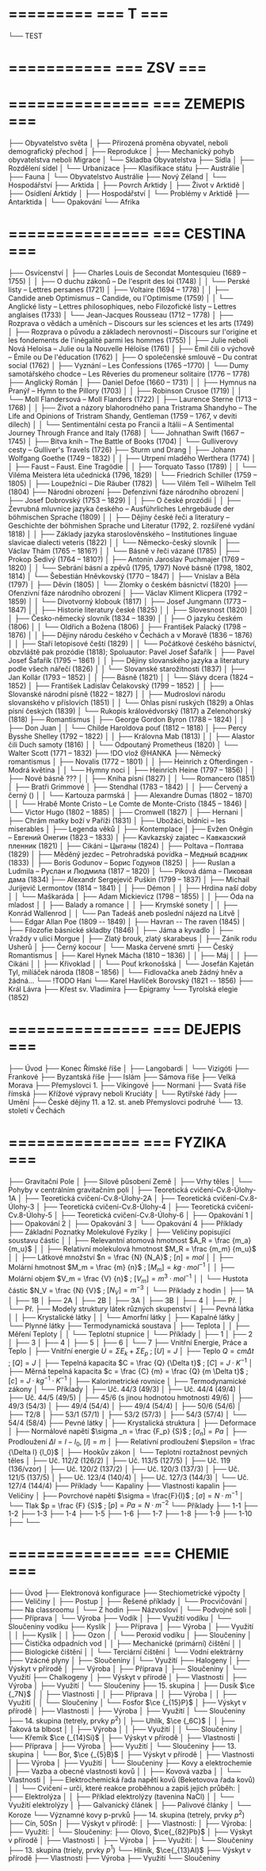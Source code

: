 =========
=== T ===
=========

└──  TEST



===========
=== ZSV ===
===========




===============
=== ZEMEPIS ===
===============

├──  Obyvatelstvo světa
│   ├──  Přirozená proměna obyvatel, neboli demografický přechod
│   ├──  Reprodukce
│   ├──  Mechanický pohyb obyvatelstva neboli Migrace
│   └──  Skladba Obyvatelstva
├──  Sídla
│   ├──  Rozdělení sídel
│   └──  Urbanizace
├──  Klasifikace státu
├──  Austrálie
│   ├──  Fauna
│   └──  Obyvatelstvo Austrálie
├──  Nový Zéland
│   └──  Hospodářství
├──  Arktida
│   ├──  Povrch Arktidy
│   ├──  Život v Arktidě
│   ├──  Osídlení Arktidy
│   ├──  Hospodářství
│   └──  Problémy v Arktidě
├──  Antarktida
│   └──  Opakování
└──  Afrika



===============
=== CESTINA ===
===============

├──  Osvícenství
│   ├──  Charles Louis de Secondat Montesquieu (1689 – 1755)
│   │   ├──  O duchu zákonů – De l'esprit des loi (1748)
│   │   └──  Perské listy – Lettres persanes (1721)
│   ├──  Voltaire (1694 – 1778)
│   │   ├──  Candide aneb Optimismus – Candide, ou l'Optimisme (1759)
│   │   └──  Anglické listy – Lettres philosophiques, nebo Filozofické listy – Lettres anglaises (1733)
│   └──  Jean-Jacques Rousseau (1712 – 1778)
│       ├──  Rozprava o vědách a uměních – Discours sur les sciences et les arts (1749)
│       ├──  Rozprava o původu a základech nerovností – Discours sur l'origine et les fondements de l'inégalité parmi les hommes (1755)
│       ├──  Julie neboli Nová Heloisa – Julie ou la Nouvelle Héloïse (1761)
│       ├──  Emil čili o výchově – Émile ou De l'éducation (1762)
│       ├──  O společenské smlouvě – Du contrat social (1762)
│       ├──  Vyznání – Les Confessions (1765 –1770)
│       └──  Dumy samotářského chodce – Les Rêveries du promeneur solitaire (1776 – 1778)
├──  Anglický Román
│   ├──  Daniel Defoe (1660 – 1731)
│   │   ├──  Hymnus na Pranýř – Hymn to the Pillory (1703)
│   │   ├──  Robinson Crusoe  (1719)
│   │   └──  Moll Flandersová – Moll Flanders (1722)
│   ├──  Laurence Sterne (1713 – 1768)
│   │   ├──  Život a názory blahorodného pana Tristrama Shandyho – The Life and Opinions of Tristram Shandy, Gentleman (1759 – 1767, v devíti dílech)
│   │   └──  Sentimentální cesta po Francii a Itálii – A Sentimental Journey Through France and Italy (1768)
│   └──  Johnathan Swift (1667 – 1745)
│       ├──  Bitva knih – The Battle of Books (1704)
│       └──  Gulliverovy cesty – Gulliver's Travels (1726)
├──  Sturm und Drang
│   ├──  Johann Wolfgang Goethe (1749 – 1832)
│   │   ├──  Utrpení mladého Werthera (1774)
│   │   ├──  Faust – Faust. Eine Tragödie
│   │   ├──  Torquato Tasso (1789)
│   │   └──  Viléma Meistera léta učednická  (1796, 1829)
│   └──  Friedrich Schiller (1759 – 1805)
│       ├──  Loupežníci – Die Räuber (1782)
│       └──  Vilém Tell – Wilhelm Tell (1804)
├──  Národní obrození
├──  Defenzivní fáze národního obrození
│   ├──  Josef Dobrovský (1753 – 1829)
│   │   ├──  O české prozódii
│   │   ├──  Zevrubná mluvnice jazyka českého – Ausführliches Lehrgebäude der böhmischen Sprache (1809)
│   │   ├──  Dějiny české řeči a literatury – Geschichte der böhmishen Sprache und Literatur (1792, 2. rozšířené vydání 1818)
│   │   ├──  Základy jazyka staroslověnského – Institutiones linguae slavicae dialecti veteris (1822)
│   │   └──  Německo-český slovník
│   ├──  Václav Thám (1765 – 1816?)
│   │   └──  Básně v řeči vázané (1785)
│   ├──  Prokop Šedivý (1764 – 1810?)
│   ├──  Antonín Jaroslav Puchmajer (1769 – 1820)
│   │   └──  Sebrání básní a zpěvů (1795, 1797) Nové básně (1798, 1802, 1814)
│   └──  Šebestián Hněvkovský (1770 – 1847)
│       ├──  Vnislav a Běla (1797)
│       ├──  Děvín (1805)
│       └──  Zlomky o českém básnictví (1820)
├──  Ofenzivní fáze národního obrození
│   ├──  Václav Kliment Klicpera (1792 – 1859)
│   │   └──  Divotvorný klobouk (1817)
│   ├──  Josef Jungmann (1773 – 1847)
│   │   ├──  Historie literatury české (1825)
│   │   ├──  Slovesnost (1820)
│   │   ├──  Česko-německý slovník (1834 – 1839)
│   │   ├──  O jazyku českém (1806)
│   │   └──  Oldřich a Božena (1806)
│   ├──  František Palacký (1798 – 1876)
│   │   ├──  Dějiny národu českého v Čechách a v Moravě (1836 – 1876)
│   │   ├──  Staří letopisové čeští (1829)
│   │   └──  Počátkové českého básnictví, obzvláště pak prozódie (1818); Spoluautor: Pavel Josef Šafařík
│   ├──  Pavel Josef Šafařík (1795 – 1861)
│   │   ├──  Dějiny slovanského jazyka a literatury podle všech nářečí (1826)
│   │   └──  Slovanské starožitnosti (1837)
│   ├──  Jan Kollár (1793 – 1852)
│   │   ├──  Básně (1821)
│   │   └──  Slávy dcera (1824 – 1852)
│   ├──  František Ladislav Čelakovský (1799 – 1852)
│   │   ├──  Slovanské národní písně (1822 – 1827)
│   │   ├──  Mudrosloví národu slovanského v příslovích (1851)
│   │   └──  Ohlas písní ruských (1829) a Ohlas písní českých (1839)
│   └──  Rukopis královédvorský (1817) a Zelenohorský (1818)
├──  Romantismus
│   ├──  George Gordon Byron (1788 – 1824)
│   │   ├──  Don Juan
│   │   └──  Childe Haroldova pouť (1812 – 1818)
│   ├──  Percy Bysshe Shelley (1792 – 1822)
│   │   ├──  Královna Mab (1813)
│   │   ├──  Alastor čili Duch samoty (1816)
│   │   └──  Odpoutaný Prometheus (1820)
│   └──  Walter Scott (1771 – 1832)
├──  !DO vlož @HANKA
├──  Německý romantismus
│   ├──  Novalis (1772 – 1801)
│   │   ├──  Heinrich z Ofterdingen - Modrá květina
│   │   └──  Hymny noci
│   ├──  Heinrich Heine (1797 – 1856)
│   │   ├──  Nové básně ???
│   │   ├──  Kniha písní (1827)
│   │   └──  Romancero (1851)
│   ├──  Bratři Grimmové
│   ├──  Stendhal (1783 – 1842)
│   │   ├──  Červený a černý ()
│   │   └──  Kartouza parmská
│   ├──  Alexandre Dumas (1802 – 1870)
│   │   └──  Hrabě Monte Cristo – Le Comte de Monte-Cristo (1845 – 1846)
│   └──  Victor Hugo (1802 – 1885)
│       ├──  Cromwell (1827)
│       ├──  Hernani
│       ├──  Chrám matky boží v Paříži (1831)
│       ├──  Ubožáci, bídníci – les miserables
│       ├──  Legenda věků
│       ├──  Kontemplace
│       ├──  Evžen Oněgin – Евгений Онегин (1823 – 1833)
│       ├──  Kavkazský zajatec – Кавказский пленник (1821)
│       ├──  Cikáni – Цыганы (1824)
│       ├──  Poltava – Полтава (1829)
│       ├──  Měděný jezdec – Petrohradská povídka – Медный всадник (1833)
│       ├──  Boris Godunov – Борис Годунов (1825)
│       ├──  Ruslan a Ludmila – Руслан и Людмила (1817 – 1820)
│       └──  Piková dáma – Пиковая дама (1834)
├──  Alexandr Sergejevič Puškin (1799 – 1837)
│   ├──  Michail Jurijevič Lermontov (1814 – 1841)
│   │   ├──  Démon
│   │   ├──  Hrdina naší doby
│   │   └──  Maškaráda
│   ├──  Adam Mickievicz (1798 – 1855)
│   │   ├──  Óda na mladost
│   │   ├──  Balady a romance
│   │   ├──  Krymské sonety
│   │   ├──  Konrád Wallenrod
│   │   └──  Pan Tadeáš aneb poslední nájezd na Litvě
│   └──  Edgar Allan Poe (1809 -- 1849)
│       ├──  Havran -- The raven (1845)
│       ├──  Filozofie básnické skladby (1846)
│       ├──  Jáma a kyvadlo
│       ├──  Vraždy v ulici Morgue
│       ├──  Zlatý brouk, zlatý skarabeus
│       ├──  Zánik rodu Usherů
│       ├──  Černý kocour
│       └──  Maska červené smrti
├──  Český Romantismus
│   ├──  Karel Hynek Mácha (1810 – 1836)
│   │   ├──  Máj
│   │   ├──  Cikáni
│   │   ├──  Křivoklad
│   │   └──  Pouť krkonošská
│   └──  Josefán Kajetán Tyl, milíáček národa (1808 – 1856)
│       └──  Fidlovačka aneb žádný hněv a žádná...
└──  !TODO Hani
    └──  Karel Havlíček Borovský (1821 -- 1856)
        ├──  Král Lávra
        ├──  Křest sv. Vladimíra
        ├──  Epigramy
        └──  Tyrolská elegie (1852)



===============
=== DEJEPIS ===
===============

├──  Úvod
├──  Konec Římské říše
│   ├──  Langobardi
│   └──  Vizigóti
├──  Frankové
├──  Byzantská říše
├──  Islám
├──  Sámova říše
├──  Velká Morava
├──  Přemyslovci 1.
├──  Vikingové
├──  Normani
├──  Svatá říše římská
├──  Křížové výpravy neboli Kruciáty
│   └──  Rytířské řády
├──  Umění
├──  České dějiny 11. a 12. st. aneb Přemyslovci podruhé
└──  13. století v Čechách



==============
=== FYZIKA ===
==============

├──  Gravitační Pole
│   ├──  Silové působení Země
│   ├──  Vrhy těles
│   └──  Pohyby v centrálním gravitačním poli
│       ├──  Teoretická cvičení-Cv.8-Úlohy-1A
│       ├──  Teoretická cvičení-Cv.8-Úlohy-2A
│       ├──  Teoretická cvičení-Cv.8-Úlohy-3
│       ├──  Teoretická cvičení-Cv.8-Úlohy-4
│       ├──  Teoretická cvičení-Cv.8-Úlohy-5
│       ├──  Teoretická cvičení-Cv.8-Úlohy-6
│       ├──  Opakování 1
│       ├──  Opakování 2
│       ├──  Opakování 3
│       └──  Opakování 4
├──  Příklady
├──  Základní Poznatky Molekulové Fyziky
│   ├──  Veličiny popisující soustavu částic
│   │   ├──  Relevantní atomová hmotnost $A_R = \frac {m_a} {m_u}$
│   │   ├──  Relativní molekulová hmotnost $M_R = \frac {m_m} {m_u}$
│   │   ├──  Látkové množství $n = \frac {N} {N_A}$ ; $[n] = mol$
│   │   ├──  Molární hmotnost $M_m = \frac {m} {n}$ ; $[M_m] = kg \cdot mol^{-1}$
│   │   ├──  Molární objem $V_m = \frac {V} {n}$ ; $[V_m] = m^3 \cdot mol^{-1}$
│   │   └──  Hustota částic $N_V = \frac {N} {V}$ ; $[N_V] = m^{-3}$
│   └──  Příklady z hodin
│       ├──  1A
│       ├──  1B
│       ├──  2A
│       ├──  2B
│       ├──  3A
│       ├──  3B
│       ├──  4
│       ├──  Př.
│       └──  Př.
├──  Modely struktury látek různých skupenství
│   ├──  Pevná látka
│   │   ├──  Krystalické látky
│   │   └──  Amorfní látky
│   ├──  Kapalné látky
│   └──  Plynné látky
├──  Termodynamická soustava
│   ├──  Teplota
│   │   ├──  Měření Teploty
│   │   └──  Teplotní stupnice
│   └──  Příklady
│       ├──  1
│       ├──  2
│       ├──  3
│       ├──  4
│       ├──  5
│       ├──  6
│       └──  7
├──  Vnitřní Energie, Práce a Teplo
│   ├──  Vnitřní energie $U = \Sigma E_k + \Sigma E_p$ ; $[U] = J$
│   ├──  Teplo $Q = c m \Delta t$ ; $[Q] = J$
│   ├──  Tepelná kapacita $C = \frac {Q} {\Delta t}$ ; $[C] = J \cdot K^{-1}$
│   ├──  Měrná tepelná kapacita $c = \frac {C} {m} = \frac {Q} {m \Delta t}$ ; $[c] = J \cdot kg^{-1} \cdot K^{-1}$
│   ├──  Kalorimetrické rovnice
│   ├──  Termodynamické zákony
│   └──  Příklady
│       ├──  Uč. 44/3 (49/3)
│       ├──  Uč. 44/4 (49/4)
│       ├──  Uč. 44/5 (49/5)
│       ├──  45/6 (s jinou hodnotou hmotnosti 49/6)
│       ├──  49/3 (54/3)
│       ├──  49/4 (54/4)
│       ├──  49/4 (54/4)
│       ├──  50/6 (54/6)
│       ├──  T2/8
│       ├──  53/1 (57/1)
│       ├──  53/2 (57/3)
│       ├──  54/3 (57/4)
│       └──  54/4 (58/4)
├──  Pevné látky
│   ├──  Krystalická struktura
│   ├──  Deformace
│   ├──  Normálové napětí $\sigma _n = \frac {F_p} {S}$ ; $[\sigma_n] = Pa$
│   ├──  Prodloužení $\Delta l = l - l_0$, $[l] = m$
│   ├──  Relativní prodloužení $\epsilon = \frac {\Delta l} {l_0}$
│   ├──  Hookův zákon
│   └──  Teplotní roztažnost pevných těles
│       ├──  Uč. 112/2 (126/2)
│       ├──  Uč. 113/5 (127/5)
│       ├──  Uč. 119 (136/vzor)
│       ├──  Uč. 120/2 (137/2)
│       ├──  Uč. 120/3 (137/3)
│       ├──  Uč. 121/5 (137/5)
│       ├──  Uč. 123/4 (140/4)
│       ├──  Uč. 127/3 (144/3)
│       └──  Uč. 127/4 (144/4)
├──  Příklady
└──  Kapaliny
    ├──  Vlastnosti kapalin
    ├──  Veličiny
    │   ├──  Povrchové napětí $\sigma = \frac{F}{l}$ ; $[ \sigma ] = N \cdot m ^{-1}$
    │   └──  Tlak $p = \frac {F} {S}$ ; $[ p ] = Pa = N \cdot m^{-2}$
    └──  Příklady
        ├──  1-1
        ├──  1-2
        ├──  1-3
        ├──  1-4
        ├──  1-5
        ├──  1-6
        ├──  1-7
        ├──  1-8
        ├──  1-9
        ├──  1-10
        ├── 
        └── 



==============
=== CHEMIE ===
==============

├──  Úvod
├──  Elektronová konfigurace
├──  Stechiometrické výpočty
│   ├──  Veličiny
│   ├──  Postup
│   ├──  Řešené příklady
│   └──  Procvičování
│       ├──  Na classroomu
│       └──  Z hodin
├──  Názvosloví
│   └──  Podvojné soli
│       ├──  Příprava
│       └──  Výroba
├──  Vodík
│   ├──  Využití vodíku
│   └──  Sloučeniny vodíku
├──  Kyslík
│   ├──  Příprava
│   ├──  Výroba
│   ├──  Využití
│   │   ├──  Kyslík
│   │   ├──  Ozon
│   │   └──  Peroxid vodíku
│   ├──  Sloučeniny
│   ├──  Čistička odpadních vod
│   │   ├──  Mechanické (primární) čištění
│   │   ├──  Biologické čištění
│   │   └──  Terciární čištění
│   └──  Vodní elektrárny
├──  Vzácné plyny
│   ├──  Sloučeniny
│   └──  Využití
├──  Halogeny
│   ├──  Výskyt v přírodě
│   ├──  Výroba
│   ├──  Příprava
│   ├──  Sloučeniny
│   └──  Využití
├──  Chalkogeny
│   ├──  Výskyt v přírodě
│   ├──  Vlastnosti
│   ├──  Výroba
│   ├──  Využití
│   └──  Sloučeniny
├──  15. skupina
│   ├──  Dusík $\ce {_7N}$
│   │   ├──  Vlastnosti
│   │   ├──  Příprava
│   │   ├──  Výroba
│   │   ├──  Využití
│   │   └──  Sloučeniny
│   └──  Fosfor $\ce {_{15}P}$
│       ├──  Výskyt v přírodě
│       ├──  Vlastnosti
│       ├──  Výroba
│       ├──  Využití
│       └──  Sloučeniny
├──  14. skupina (tetrely, prvky $p^2$)
│   ├──  Uhlík, $\ce {_6C}$
│   │   ├──  Taková ta blbost
│   │   ├──  Výroba
│   │   ├──  Využití
│   │   └──  Sloučeniny
│   └──  Křemík $\ce {_{14}Si}$
│       ├──  Výskyt v přírodě
│       ├──  Vlastnosti
│       ├──  Příprava
│       ├──  Výroba
│       ├──  Využití
│       └──  Sloučeniny
├──  13. skupina
│   └──  Bor, $\ce {_{5}B}$
│       ├──  Výskyt v přírodě
│       ├──  Vlastnosti
│       ├──  Výroba
│       ├──  Využití
│       └──  Sloučeniny
├──  Kovy a elektrochemie
│   ├──  Vazba a obecné vlastnosti kovů
│   │   ├──  Kovová vazba
│   │   └──  Vlastnosti
│   ├──  Elektrochemická řada napětí kovů (Beketovova řada kovů)
│   │   └──  Cvičení – urči, které reakce proběhnou a zapiš jejich průběh:
│   ├──  Elektrolýza
│   │   ├──  Příklad elektrolýzy (tavenina NaCl)
│   │   └──  Využití elektrolýzy
│   ├──  Galvanický článek
│   ├──  Palivové články
│   └──  Koroze
└──  Významné kovy p-prvků
    ├──  14. skupina (tetrely, prvky $p^2$)
    ├──  Cín, 50Sn
    │   ├──  Výskyt v přírodě:
    │   ├──  Vlastnosti:
    │   ├──  Výroba:
    │   ├──  Využití:
    │   └──  Sloučeniny:
    ├──  Olovo, $\ce{_{82}Pb}$
    │   ├──  Výskyt v přírodě
    │   ├──  Vlastnosti
    │   ├──  Výroba
    │   ├──  Využití:
    │   └──  Sloučeniny
    ├──  13. skupina (triely, prvky $p^1$)
    └──  Hliník, $\ce{_{13}Al}$
        ├──  Výskyt v přírodě
        ├──  Vlastnosti
        ├──  Výroba
        ├──  Využití
        └──  Sloučeniny



